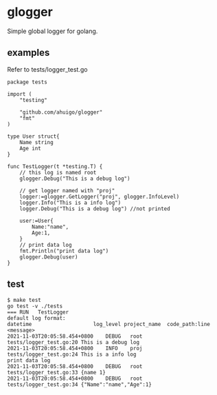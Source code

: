 # glogger
Simple global logger for golang.

## examples
Refer to tests/logger_test.go


    package tests

    import (
        "testing"

        "github.com/ahuigo/glogger"
        "fmt"
    )

    type User struct{
        Name string 
        Age int
    }

    func TestLogger(t *testing.T) {
        // this log is named root
        glogger.Debug("This is a debug log")

        // get logger named with "proj"
        logger:=glogger.GetLogger("proj", glogger.InfoLevel)
        logger.Info("This is a info log")
        logger.Debug("This is a debug log") //not printed

        user:=User{
            Name:"name",
            Age:1,
        }
        // print data log
        fmt.Println("print data log")
        glogger.Debug(user)
    }

## test
    $ make test
    go test -v ./tests
    === RUN   TestLogger
    default log format:
    datetime                	log_level project_name	code_path:line	<message>
    2021-11-03T20:05:58.454+0800	DEBUG	root	tests/logger_test.go:20	This is a debug log
    2021-11-03T20:05:58.454+0800	INFO	proj	tests/logger_test.go:24	This is a info log
    print data log
    2021-11-03T20:05:58.454+0800	DEBUG	root	tests/logger_test.go:33	{name 1}
    2021-11-03T20:05:58.454+0800	DEBUG	root	tests/logger_test.go:34	{"Name":"name","Age":1}

